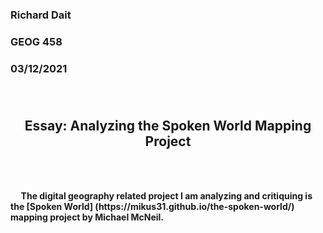 <h3> Richard Dait
<h3> GEOG 458
<h3> 03/12/2021

</br>
</br>
</br>
<h2> <p align="center"> <b> Essay: Analyzing the Spoken World Mapping Project</b> </p> </br>

<h4> <p align="left">&nbsp;&nbsp;&nbsp;&nbsp;&nbsp;The digital geography related project I am analyzing and critiquing is the [Spoken World] (https://mikus31.github.io/the-spoken-world/) mapping project by Michael McNeil.</p> </br>
